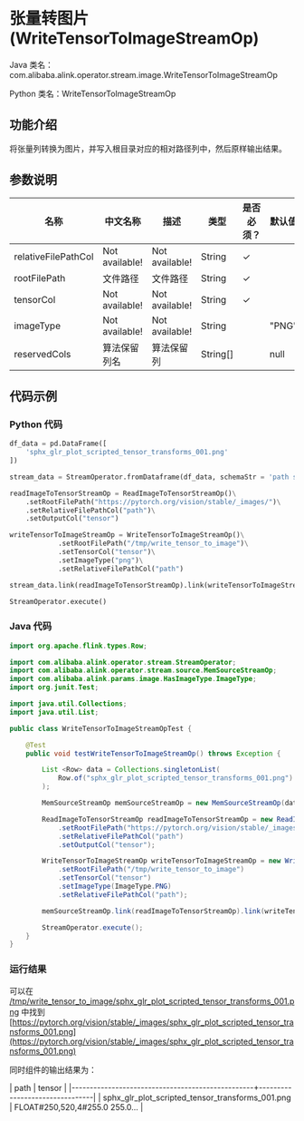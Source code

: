 # 张量转图片 (WriteTensorToImageStreamOp)
Java 类名：com.alibaba.alink.operator.stream.image.WriteTensorToImageStreamOp

Python 类名：WriteTensorToImageStreamOp


## 功能介绍

将张量列转换为图片，并写入根目录对应的相对路径列中，然后原样输出结果。

## 参数说明

| 名称 | 中文名称 | 描述 | 类型 | 是否必须？ | 默认值 |
| --- | --- | --- | --- | --- | --- |
| relativeFilePathCol | Not available! | Not available! | String | ✓ |  |
| rootFilePath | 文件路径 | 文件路径 | String | ✓ |  |
| tensorCol | Not available! | Not available! | String | ✓ |  |
| imageType | Not available! | Not available! | String |  | "PNG" |
| reservedCols | 算法保留列名 | 算法保留列 | String[] |  | null |

## 代码示例

### Python 代码

```python
df_data = pd.DataFrame([
    'sphx_glr_plot_scripted_tensor_transforms_001.png'
])

stream_data = StreamOperator.fromDataframe(df_data, schemaStr = 'path string')

readImageToTensorStreamOp = ReadImageToTensorStreamOp()\
    .setRootFilePath("https://pytorch.org/vision/stable/_images/")\
	.setRelativeFilePathCol("path")\
	.setOutputCol("tensor")

writeTensorToImageStreamOp = WriteTensorToImageStreamOp()\
			.setRootFilePath("/tmp/write_tensor_to_image")\
			.setTensorCol("tensor")\
			.setImageType("png")\
			.setRelativeFilePathCol("path")

stream_data.link(readImageToTensorStreamOp).link(writeTensorToImageStreamOp).print()

StreamOperator.execute()
```
### Java 代码
```java
import org.apache.flink.types.Row;

import com.alibaba.alink.operator.stream.StreamOperator;
import com.alibaba.alink.operator.stream.source.MemSourceStreamOp;
import com.alibaba.alink.params.image.HasImageType.ImageType;
import org.junit.Test;

import java.util.Collections;
import java.util.List;

public class WriteTensorToImageStreamOpTest {

	@Test
	public void testWriteTensorToImageStreamOp() throws Exception {

		List <Row> data = Collections.singletonList(
			Row.of("sphx_glr_plot_scripted_tensor_transforms_001.png")
		);

		MemSourceStreamOp memSourceStreamOp = new MemSourceStreamOp(data, "path string");

		ReadImageToTensorStreamOp readImageToTensorStreamOp = new ReadImageToTensorStreamOp()
			.setRootFilePath("https://pytorch.org/vision/stable/_images/")
			.setRelativeFilePathCol("path")
			.setOutputCol("tensor");

		WriteTensorToImageStreamOp writeTensorToImageStreamOp = new WriteTensorToImageStreamOp()
			.setRootFilePath("/tmp/write_tensor_to_image")
			.setTensorCol("tensor")
			.setImageType(ImageType.PNG)
			.setRelativeFilePathCol("path");

		memSourceStreamOp.link(readImageToTensorStreamOp).link(writeTensorToImageStreamOp).print();

		StreamOperator.execute();
	}
}
```

### 运行结果

可以在 [/tmp/write_tensor_to_image/sphx_glr_plot_scripted_tensor_transforms_001.png](/tmp/write_tensor_to_image/sphx_glr_plot_scripted_tensor_transforms_001.png) 中找到 [https://pytorch.org/vision/stable/_images/sphx_glr_plot_scripted_tensor_transforms_001.png](https://pytorch.org/vision/stable/_images/sphx_glr_plot_scripted_tensor_transforms_001.png) 

同时组件的输出结果为：

| path                                             | tensor                         |
|--------------------------------------------------+--------------------------------|
| sphx_glr_plot_scripted_tensor_transforms_001.png | FLOAT#250,520,4#255.0 255.0... |
